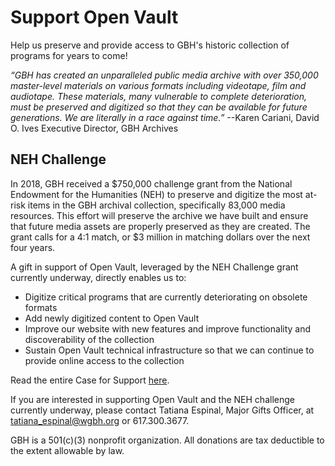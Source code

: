 # Support Open Vault

Help us preserve and provide access to GBH's historic collection of programs for years to come!

>
*“GBH has created an unparalleled public media archive with over 350,000 master-level materials on various formats including videotape, film and audiotape. These materials, many vulnerable to complete deterioration, must be preserved and digitized so that they can be available for future generations. We are literally in a race against time.”* 
--Karen Cariani, David O. Ives Executive Director, GBH Archives

## NEH Challenge
In 2018, GBH received a $750,000 challenge grant from the National Endowment for the Humanities (NEH) to preserve and digitize the most at-risk items in the GBH archival collection, specifically 83,000 media resources. This effort will preserve the archive we have built and ensure that future media assets are properly preserved as they are created. The grant calls for a 4:1 match, or $3 million in matching dollars over the next four years.

A gift in support of Open Vault, leveraged by the NEH Challenge grant currently underway, directly enables us to:

- Digitize critical programs that are currently deteriorating on obsolete formats
- Add newly digitized content to Open Vault
- Improve our website with new features and improve functionality and discoverability of the collection
- Sustain Open Vault technical infrastructure so that we can continue to provide online access to the collection

Read the entire Case for Support <a href="https://s3.amazonaws.com/openvault.wgbh.org/resources/case_for_support.pdf" target="_blank">here</a>.

If you are interested in supporting Open Vault and the NEH challenge currently underway, please contact Tatiana Espinal, Major Gifts Officer, at tatiana_espinal@wgbh.org or 617.300.3677.

GBH is a 501(c)(3) nonprofit organization. All donations are tax deductible to the extent allowable by law.

